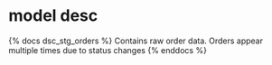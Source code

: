 # model desc

{% docs dsc_stg_orders %}
Contains raw order data. Orders appear multiple times due to status changes
{% enddocs %}
